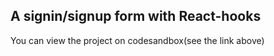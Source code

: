 ## A signin/signup form with React-hooks

You can view the project on codesandbox(see the link above)
